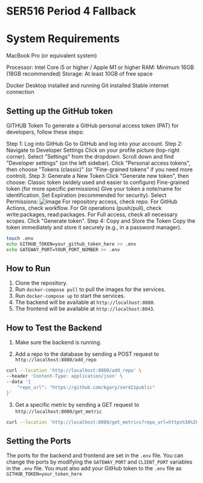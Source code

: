 # SER516 Period 4 Fallback

# System Requirements

MacBook Pro (or equivalent system)

Processor: Intel Core i5 or higher / Apple M1 or higher
RAM: Minimum 16GB (18GB recommended)
Storage: At least 10GB of free space

Docker Desktop installed and running
Git installed
Stable internet connection

## Setting up the GitHub token
GITHUB Token
To generate a GitHub personal access token (PAT) for developers, follow these steps:

Step 1: Log into GitHub
  Go to GitHub and log into your account.
Step 2: Navigate to Developer Settings
  Click on your profile picture (top-right corner).
  Select "Settings" from the dropdown.
  Scroll down and find "Developer settings" (on the left sidebar).
  Click "Personal access tokens", then choose "Tokens (classic)" (or "Fine-grained tokens" if you need more control).
Step 3: Generate a New Token
  Click "Generate new token", then choose:
  Classic token (widely used and easier to configure)
  Fine-grained token (for more specific permissions)
  Give your token a note/name for identification.
  Set Expiration (recommended for security).
Select Permissions:
![image](https://github.com/user-attachments/assets/cc2e48b4-d508-41cf-8617-8328aa794b99)
  For repository access, check repo.
  For GitHub Actions, check workflow.
  For Git operations (push/pull), check write:packages, read:packages.
  For Full access, check all necessary scopes.
  Click "Generate token".
Step 4: Copy and Store the Token
  Copy the token immediately and store it securely (e.g., in a password manager).

```bash
touch .env
echo GITHUB_TOKEN=your_github_token_here >> .env
echo GATEWAY_PORT=YOUR_PORT_NUMBER >> .env 
```

## How to Run

1. Clone the repository.
2. Run `docker-compose pull` to pull the images for the services.
3. Run `docker-compose up` to start the services.
4. The backend will be available at `http://localhost:8080`.
5. The frontend will be available at `http://localhost:8043`.

## How to Test the Backend

1. Make sure the backend is running.

2. Add a repo to the database by sending a POST request to `http://localhost:8080/add_repo`

```bash
curl --location 'http://localhost:8080/add_repo' \
--header 'Content-Type: application/json' \
--data '{
    "repo_url": "https://github.com/kgary/ser421public"
}'
```

3. Get a specific metric by sending a GET request to `http://localhost:8080/get_metric`

```bash
curl --location 'http://localhost:8080/get_metrics?repo_url=https%3A%2F%2Fgithub.com%2Fkgary%2Fser421public&metrics=hal%2Ccyclo'
```

## Setting the Ports

The ports for the backend and frontend are set in the `.env` file. You can change the ports by modifying the `GATEWAY_PORT` and `CLIENT_PORT` variables in the `.env` file. You must also add your GitHub token to the `.env` file as `GITHUB_TOKEN=your_token_here`


